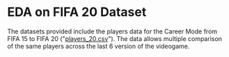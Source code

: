 # EDA on FIFA 20 Dataset
The datasets provided include the players data for the Career Mode from FIFA 15 to FIFA 20 ("[players_20.csv](https://github.com/prakashroy1211/EDA_on_Football_Data/blob/main/players_20.csv)"). The data allows multiple comparison of the same players across the last 6 version of the videogame.
